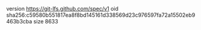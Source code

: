 version https://git-lfs.github.com/spec/v1
oid sha256:c59580b551817ea8f8bd145161d338569d23c976597fa72a15502eb9463b3cba
size 8633

